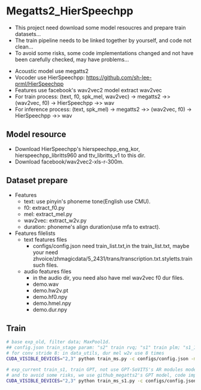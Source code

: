 # Megatts2_HierSpeechpp
- This project need download some model resoucres and prepare train datasets... 
- The train pipeline needs to be linked together by yourself, and code not clean...
- To avoid some risks, some code implementations changed and not have been carefully checked, may have problems...

* Acoustic model use megatts2
* Vocoder use HierSpeechpp: https://github.com/sh-lee-prml/HierSpeechpp
* Features use facebook's wav2vec2 model extract wav2vec
* For train process: (text, f0, spk_mel, wav2vec) -> megatts2 ->> (wav2vec, f0) -> HierSpeechpp ->> wav
* For inference process: (text, spk_mel) -> megatts2 ->> (wav2vec, f0) -> HierSpeechpp ->> wav

## Model resource 
- Download HierSpeechpp's hierspeechpp_eng_kor, hierspeechpp_libritts960 and ttv_libritts_v1 to this dir.
- Download facebook/wav2vec2-xls-r-300m.

## Dataset prepare
* Features
  * text: use pinyin's phoneme tone(English use CMU).
  * f0: extract_f0.py 
  * mel: extract_mel.py
  * wav2vec: extract_w2v.py
  * duration: phoneme's align duration(use mfa to extract).
* Features filelists
  * text features files
    * configs/config.json need train_list.txt,in the train_list.txt, maybe your need zhvoice/zhmagicdata/5_2431/trans/transcription.txt.styletts.train such files.
  * audio features files
    * in the audio dir, you need also have mel wav2vec f0  dur files.
    * demo.wav
    * demo.hw2v.pt
    * demo.hf0.npy
    * demo.hmel.npy
    * demo.dur.npy

## Train
```bash
# base exp_old, filter data; MaxPool1d.
## config.json train_stage param: "s2" train rvq; "s1" train plm; "s1_1" train plm1;
# for conv stride 8: in data_utils, dur mel w2v use 8 times
CUDA_VISIBLE_DEVICES="2,3" python train_ms.py -c configs/config.json -m exp

# exp_current train_s1, train GPT, not use GPT-SoVITS's AR modules model;
# and to avoid some risks, we use github_megatts2's GPT model, code implementation is not carefully checked...
CUDA_VISIBLE_DEVICES="2,3" python train_ms_s1.py -c configs/config.json -m exp
```